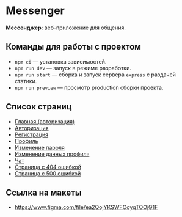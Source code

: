 # Messenger

**Мессенджер**: веб-приложение для общения.

## Команды для работы с проектом

- `npm ci` — установка зависимостей.
- `npm run dev` — запуск в режиме разработки.
- `npm run start` — сборка и запуск сервера `express` с раздачей статики.
- `npm run preview` — просмотр production сборки проекта.

## Список страниц
- [Главная (авторизация)](https://jseugenius-messenger.netlify.app/)
- [Авторизация](https://jseugenius-messenger.netlify.app/sign-in)
- [Регистрация](https://jseugenius-messenger.netlify.app/sign-up)
- [Профиль](https://jseugenius-messenger.netlify.app/profile)
- [Изменение пароля](https://jseugenius-messenger.netlify.app/password-change)
- [Изменение данных профиля](https://jseugenius-messenger.netlify.app/profile-change)
- [Чат](https://jseugenius-messenger.netlify.app/chat)
- [Страница с 404 ошибкой](https://jseugenius-messenger.netlify.app/404)
- [Страница с 500 ошибкой](https://jseugenius-messenger.netlify.app/500)

## Ссылка на макеты
- https://www.figma.com/file/ea2QojYKSWFOoyqTOOjG1F
